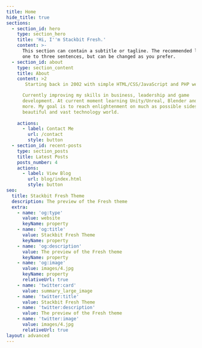 ```yaml
---
title: Home
hide_title: true
sections:
  - section_id: hero
    type: section_hero
    title: 'Hi, I''m Stackbit Fresh.'
    content: >-
      This section can contain a subtitle or tagline. The recommended length is
      one to three sentences, but can be changed as you prefer.
  - section_id: about
    type: section_content
    title: About
    content: >2
       Starting back in 2002 with simple HTML/CSS/JavaScript and PHP websites to nowadays React Native, NodeJS, Laravel, Symfony and many more. In last year I was building my skills on more event driven applications, more cloud oriented database solutions and in general more future proof technologies. 

      Currently improving my skills in business, leadership and game
      development. At current moment learning Unity/Unreal, Blender and many
      more. My goal is to reach enlightenment on much as possible sides of the
      beautiful and vast technology world.
                                  
    actions:
      - label: Contact Me
        url: /contact
        style: button
  - section_id: recent-posts
    type: section_posts
    title: Latest Posts
    posts_number: 4
    actions:
      - label: View Blog
        url: blog/index.html
        style: button
seo:
  title: Stackbit Fresh Theme
  description: The preview of the Fresh theme
  extra:
    - name: 'og:type'
      value: website
      keyName: property
    - name: 'og:title'
      value: Stackbit Fresh Theme
      keyName: property
    - name: 'og:description'
      value: The preview of the Fresh theme
      keyName: property
    - name: 'og:image'
      value: images/4.jpg
      keyName: property
      relativeUrl: true
    - name: 'twitter:card'
      value: summary_large_image
    - name: 'twitter:title'
      value: Stackbit Fresh Theme
    - name: 'twitter:description'
      value: The preview of the Fresh theme
    - name: 'twitter:image'
      value: images/4.jpg
      relativeUrl: true
layout: advanced
---
```

